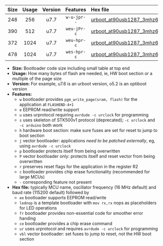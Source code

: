|Size|Usage|Version|Features|Hex file|
|:-:|:-:|:-:|:-:|:--|
|248|256|u7.7|`w-u-jpr--`|[urboot_at90usb1287_3mhz6864_115200bps_lednop_ur_vbl.hex](https://raw.githubusercontent.com/stefanrueger/urboot.hex/main/mcus/at90usb1287/fcpu_3mhz6864/115200_bps/urboot_at90usb1287_3mhz6864_115200bps_lednop_ur_vbl.hex)|
|390|512|u7.7|`weu-jPr-c`|[urboot_at90usb1287_3mhz6864_115200bps_ee_lednop_fr_ce_ur_vbl.hex](https://raw.githubusercontent.com/stefanrueger/urboot.hex/main/mcus/at90usb1287/fcpu_3mhz6864/115200_bps/urboot_at90usb1287_3mhz6864_115200bps_ee_lednop_fr_ce_ur_vbl.hex)|
|372|1024|u7.7|`weu-hpr-c`|[urboot_at90usb1287_3mhz6864_115200bps_ee_lednop_fr_ce_ur.hex](https://raw.githubusercontent.com/stefanrueger/urboot.hex/main/mcus/at90usb1287/fcpu_3mhz6864/115200_bps/urboot_at90usb1287_3mhz6864_115200bps_ee_lednop_fr_ce_ur.hex)|
|478|1024|u7.7|`wes-hpr-c`|[urboot_at90usb1287_3mhz6864_115200bps_ee_lednop_fr_ce.hex](https://raw.githubusercontent.com/stefanrueger/urboot.hex/main/mcus/at90usb1287/fcpu_3mhz6864/115200_bps/urboot_at90usb1287_3mhz6864_115200bps_ee_lednop_fr_ce.hex)|

- **Size:** Bootloader code size including small table at top end
- **Usage:** How many bytes of flash are needed, ie, HW boot section or a multiple of the page size
- **Version:** For example, u7.6 is an urboot version, o5.2 is an optiboot version
- **Features:**
  + `w` bootloader provides `pgm_write_page(sram, flash)` for the application at `FLASHEND-4+1`
  + `e` EEPROM read/write support
  + `u` uses urprotocol requiring `avrdude -c urclock` for programming
  + `s` uses skeleton of STK500v1 protocol (deprecated); `-c urclock` and `-c arduino` both work
  + `h` hardware boot section: make sure fuses are set for reset to jump to boot section
  + `j` vector bootloader: applications *need to be patched externally*, eg, using `avrdude -c urclock`
  + `p` bootloader protects itself from being overwritten
  + `P` vector bootloader only: protects itself and reset vector from being overwritten
  + `r` preserves reset flags for the application in the register R2
  + `c` bootloader provides chip erase functionality (recommended for large MCUs)
  + `-` corresponding feature not present
- **Hex file:** typically MCU name, oscillator frequency (16 MHz default) and baud rate (115200 default) followed by
  + `ee` bootloader supports EEPROM read/write
  + `lednop` is a template bootloader with `mov rx,rx` nops as placeholders for LED operations
  + `fr` bootloader provides non-essential code for smoother error handing
  + `ce` bootloader provides a chip erase command
  + `ur` uses urprotocol and requires `avrdude -c urclock` for programming
  + `vbl` vector bootloader: set fuses to jump to reset, not the HW boot section
